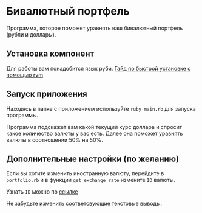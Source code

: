 # Бивалютный портфель
Программа, которое поможет уравнять ваш бивалютный портфель (рубли и доллары).

## Установка компонент
Для работы вам понадобится язык руби. [Гайд по быстрой установке с помощью rvm](https://habr.com/ru/post/120504/)

## Запуск приложения
Находясь в папке с приложением используйте `ruby main.rb` для запуска программы.

Программа подскажет вам какой текущий курс доллара и спросит какое количество валюты у вас есть. Далее она поможет уравнять валюты в соотношении 50% на 50%.

## Дополнительные настройки (по желанию)
Если вы хотите изменить иностранную валюту, перейдите в `portfolio.rb` и в функции `get_exchange_rate` измените `ID` валюты.

Узнать `ID` можно по [ссылке](http://www.cbr.ru/scripts/XML_daily.asp)

Не забудьте изменить соответсвующие текстовые выводы.
